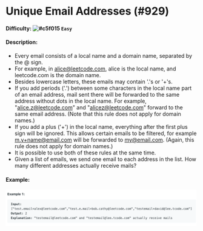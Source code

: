 # Unique Email Addresses (#929)
#### Difficulty: ![#c5f015](https://via.placeholder.com/15/c5f015/000000?text=+) ```Easy```
#### Description:
- Every email consists of a local name and a domain name, separated by the @ sign.
- For example, in alice@leetcode.com, alice is the local name, and leetcode.com is the domain name.
- Besides lowercase letters, these emails may contain '.'s or '+'s.
- If you add periods ('.') between some characters in the local name part of an email address, mail sent there will be forwarded to the same address without dots in the local name.  For example, "alice.z@leetcode.com" and "alicez@leetcode.com" forward to the same email address.  (Note that this rule does not apply for domain names.)
- If you add a plus ('+') in the local name, everything after the first plus sign will be ignored. This allows certain emails to be filtered, for example m.y+name@email.com will be forwarded to my@email.com.  (Again, this rule does not apply for domain names.)
- It is possible to use both of these rules at the same time.
- Given a list of emails, we send one email to each address in the list.  How many different addresses actually receive mails?

#### Example:
![unique emails example](.img/unique_emails.png)

